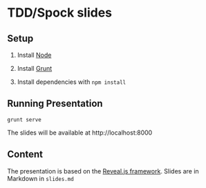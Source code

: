 # TDD/Spock slides

## Setup

1) Install [Node](http://nodejs.org/download/)

2) Install [Grunt](http://gruntjs.com/getting-started#installing-the-cli)

3) Install dependencies with ```npm install```

## Running Presentation

```grunt serve```

The slides will be available at http://localhost:8000

## Content

The presentation is based on the [Reveal.js framework](https://github.com/hakimel/reveal.js/). Slides are in Markdown in ```slides.md```